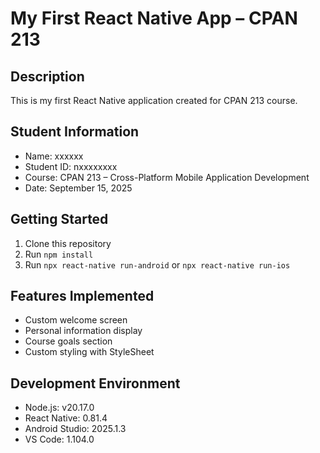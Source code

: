 # My First React Native App – CPAN 213

## Description
This is my first React Native application created for CPAN 213 course.

## Student Information
- Name: xxxxxx
- Student ID: nxxxxxxxx
- Course: CPAN 213 – Cross-Platform Mobile Application Development
- Date: September 15, 2025

## Getting Started
1. Clone this repository
2. Run `npm install`
3. Run `npx react-native run-android` or `npx react-native run-ios`

## Features Implemented
- Custom welcome screen
- Personal information display
- Course goals section
- Custom styling with StyleSheet

## Development Environment
- Node.js: v20.17.0
- React Native: 0.81.4
- Android Studio: 2025.1.3
- VS Code: 1.104.0
